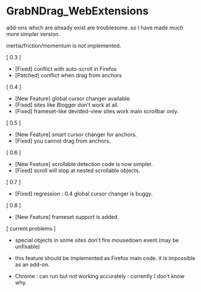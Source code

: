 # GrabNDrag_WebExtensions

add-ons which are already exist are troublesome.
so I have made much more simpler version.

inertia/friction/momentum is not implemented.

[ 0.3 ]

+ [Fixed] conflict with auto-scroll in Firefox
+ [Patched] conflict when drag from anchors

[ 0.4 ]

+ [New Feature] global cursor changer available.
+ [Fixed] sites like Blogger don't work at all.
+ [Fixed] frameset-like devided-view sites work main scrollbar only.

[ 0.5 ]

+ [New Feature] smart cursor changer for anchors.
+ [Fixed] you cannot drag from anchors.

[ 0.6 ]

+ [New Feature] scrollable detection code is now simpler.
+ [Fixed] scroll will stop at nested scrollable objects.

[ 0.7 ]

+ [Fixed] regression : 0.4 global cursor changer is buggy.

[ 0.8 ]

+ [New Feature] frameset support is added.

[ current problems ]

+ special objects in some sites don't fire mousedown event.(may be unfixable)
+ this feature should be implemented as Firefox main code. it is impossible as an add-on.

+ Chrome : can run but not working accurately : currently I don't know why.
